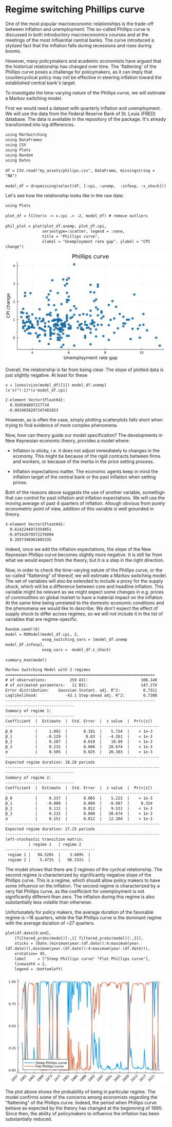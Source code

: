 # Regime switching Phillips curve

One of the most popular macroeconomic relationships is the trade-off between inflation and unemployment. The so-called Phillips curve is discussed in both introductory macroeconomics courses and at the meetings of the most influential central banks. The curve introduced a stylized fact that the inflation falls during recessions and rises during booms.

However, many policymakers and academic economists have argued that the historical relationship has changed over time. The 'flattening' of the Phillips curve poses a challenge for policymakers, as it can imply that countercyclical policy may not be effective in steering inflation toward the established central bank's target.

To investigate the time-varying nature of the Phillips curve, we will estimate a Markov switching model.

First we would need a dataset with quarterly inflation and unemployment. We will use the data from the Federal Reserve Bank of St. Louis (FRED) database. The data is available in the repository of the package. It's already transformed into log differences.

```jldoctest phillips
using MarSwitching
using DataFrames
using CSV
using Plots
using Random
using Dates

df = CSV.read("my_assets/philips.csv", DataFrame, missingstring = "NA")

model_df = dropmissing(select(df, [:cpi, :unemp,  :infexp, :s_shock]))  
```

Let's see how the relationship looks like in the raw data:

```jldoctest
using Plots

plot_df = filter(x -> x.cpi .> -2, model_df) # remove outliers

phil_plot = plot(plot_df.unemp, plot_df.cpi,
                seriestype=:scatter, legend = :none,
                title = "Phillips curve",
                xlabel = "Unemployment rate gap", ylabel = "CPI change")
```
![Plot](my_assets/philips.svg)

Overall, the relationship is far from being clear. The slope of plotted data is just slightly negative. At least for these 

```jldoctest
x = [ones(size(model_df)[1]) model_df.unemp]
(x'x)^(-1)*(x'model_df.cpi)
```
```jldoctest
2-element Vector{Float64}:
  0.926584897227734
 -0.0024658207247481023
```

However, as is often the case, simply plotting scatterplots falls short when trying to find evidence of more complex phenomena. 

Now, how can theory guide our model specification? The developments in New Keynesian economic theory, provides a model where: 

- Inflation is sticky, i.e. it does not adjust immediately to changes in the economy. This might be because of the rigid contracts between firms and workers, or because of the inertia in the price setting process.

- Inflation expectations matter. The economic agents keep in mind the inflation target of the central bank or the past inflation when setting prices.

Both of the reasons above suggests the use of another variable, somethign that can control for past inflation and inflation expectations. We will use the moving average of past 4 quarters of inflation. Altough obvious from purely econometric point of view, addition of this variable is well grounded in theory. 

```jldoctest
3-element Vector{Float64}:
  0.6142244973354851
 -0.07542670572276094
  0.2057396961885335
```

Indeed, once we add the inflation expectations, the slope of the New Keynesian Phillips curve becomes slightly more negative. It is still far from what we would expect from the theory, but it is a step in the right direction.

Now, in order to check the time-varying nature of the Phillips curve, or the so-called "flattening" of thereof, we will estimate a Markov switching model. The set of variables will also be extended to include a proxy for the supply shock, which will be a difference between core and headline inflation. This variable might be relevant as we might expect some changes in e.g. prices of commodities on global market to have a material impact on the inflation. At the same time being unrelated to the domestic economic conditions and the phenomena we would like to describe. We don't expect the effect of supply shock to differ across regimes, so we will not include it in the list of variables that are regime-specific.

```jldoctest
Random.seed!(0)
model = MSModel(model_df.cpi, 2, 
                exog_switching_vars = [model_df.unemp model_df.infexp],
                exog_vars =  model_df.s_shock)

summary_msm(model)
```
```jldoctest
Markov Switching Model with 2 regimes
=================================================================
# of observations:          259 AIC:                       108.149
# of estimated parameters:   11 BIC:                       147.274
Error distribution:    Gaussian Instant. adj. R^2:          0.7311
Loglikelihood:            -43.1 Step-ahead adj. R^2:        0.7308
-----------------------------------------------------------------
------------------------------
Summary of regime 1:
------------------------------
Coefficient  |  Estimate  |  Std. Error  |  z value  |  Pr(>|z|)
-------------------------------------------------------------------
β_0          |     1.092  |       0.191  |    5.724  |    < 1e-3  
β_1          |    -0.129  |        0.03  |   -4.261  |    < 1e-3  
β_2          |     0.207  |       0.019  |    10.89  |    < 1e-3
β_3          |     0.232  |       0.008  |   28.674  |    < 1e-3
σ            |     0.505  |       0.025  |   20.303  |    < 1e-3
-------------------------------------------------------------------
Expected regime duration: 18.28 periods
-------------------------------------------------------------------
------------------------------
Summary of regime 2:
------------------------------
Coefficient  |  Estimate  |  Std. Error  |  z value  |  Pr(>|z|)
-------------------------------------------------------------------
β_0          |     0.337  |       0.065  |    5.223  |    < 1e-3  
β_1          |    -0.009  |       0.009  |   -0.987  |     0.324  
β_2          |     0.111  |       0.012  |    9.531  |    < 1e-3
β_3          |     0.232  |       0.008  |   28.674  |    < 1e-3
σ            |     0.151  |       0.012  |   12.384  |    < 1e-3
-------------------------------------------------------------------
Expected regime duration: 27.25 periods
-------------------------------------------------------------------
left-stochastic transition matrix:
          | regime 1   | regime 2
---------------------------------------
 regime 1 |   94.528%  |    3.669%  |
 regime 2 |    5.472%  |   96.331%  |
```

The model shows that there are 2 regimes of the cyclical relationship. The second regime is characterized by significantly negative slope of the Phillips curve. This is a regime, which should allow policy makers to have some influence on the inflation. The second regime is characterized by a very flat Phillips curve, as the coefficient for unemployment is not significantly different than zero. The inflation during this regime is also substantially less volatile than otherwise. 

Unfortunately for policy makers, the average duration of the favorable regime is ~18 quarters, while the flat Phillips curve is the dominant regime with the average duration of ~27 quarters.

```jldoctest
plot(df.date[9:end], 
    [filtered_probs(model)[:,1] filtered_probs(model)[:,2]],
    xticks = (Date.(minimum(year.(df.date)):4:maximum(year.(df.date))),minimum(year.(df.date)):4:maximum(year.(df.date))),
    xrotation= 45,
    label     = ["Steep Phillips curve" "Flat Phillips curve"],
    linewidth = 2,
    legend = :bottomleft)
```
![Plot](my_assets/probs_phil.svg)

The plot above shows the probability of being in particular regime. The model confirms some of the concerns among economists regarding the "flattening" of the Phillips curve. Indeed, the period when Phillips curve behave as expected by the theory has changed at the beginnning of 1990. Since then, the ability of policymakers to influence the inflation has been substantially reduced. 

